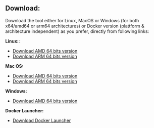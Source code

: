 ## Download:
Download the tool either for Linux, MacOS or Windows (for both x64/amd64 or arm64 architectures) or Docker version (plattform & architecture independent) as you prefer, directly from following links:

**Linux:**:  
  - [Download AMD 64 bits version](https://github.com/jaimetur/PhotoMigrator/releases/download/v3.3.0-beta/PhotoMigrator_v3.3.0-beta_linux_amd64.zip)  
  - [Download ARM 64 bits version](https://github.com/jaimetur/PhotoMigrator/releases/download/v3.3.0-beta/PhotoMigrator_v3.3.0-beta_linux_arm64.zip)  

**Mac OS:**
  - [Download AMD 64 bits version](https://github.com/jaimetur/PhotoMigrator/releases/download/v3.3.0-beta/PhotoMigrator_v3.3.0-beta_macos_amd64.zip)  
  - [Download ARM 64 bits version](https://github.com/jaimetur/PhotoMigrator/releases/download/v3.3.0-beta/PhotoMigrator_v3.3.0-beta_macos_arm64.zip)  

**Windows:**  
  - [Download AMD 64 bits version](https://github.com/jaimetur/PhotoMigrator/releases/download/v3.3.0-beta/PhotoMigrator_v3.3.0-beta_windows_amd64.zip)  

**Docker Launcher:**  
  - [Download Docker Launcher](https://github.com/jaimetur/PhotoMigrator/releases/download/v3.3.0-beta/PhotoMigrator_v3.3.0-beta_docker.zip)  

